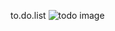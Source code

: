 to.do.list
![todo image](https://user-images.githubusercontent.com/122744763/228743467-ff26f5b1-0b56-4133-a20a-2b541e33cdb4.png)
